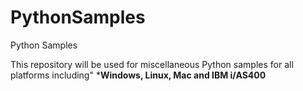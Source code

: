 # PythonSamples
Python Samples

This repository will be used for miscellaneous Python samples for all platforms including"
***Windows, Linux, Mac and IBM i/AS400**
